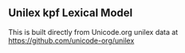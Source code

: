 Unilex kpf Lexical Model
----------------------

This is built directly from Unicode.org unilex data at
https://github.com/unicode-org/unilex
